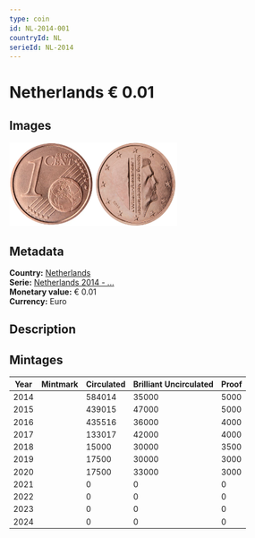```yaml
---
type: coin
id: NL-2014-001
countryId: NL
serieId: NL-2014
---
```


# Netherlands € 0.01

## Images

<img src="../../../Images/common-2007-001.webp" height="150" alt="Front image"><img src="Images/netherlands-2014-001.webp" height="150" alt="Back image">

## Metadata

**Country:** [Netherlands](../index.md)\
**Serie:** [Netherlands 2014 - ...](index.md)\
**Monetary value:** € 0.01\
**Currency:** Euro

## Description

## Mintages

| Year | Mintmark | Circulated | Brilliant Uncirculated | Proof |
| ---- | -------- | ---------- | ---------------------- | ----- |
| 2014 |          | 584014     | 35000                  | 5000  |
| 2015 |          | 439015     | 47000                  | 5000  |
| 2016 |          | 435516     | 36000                  | 4000  |
| 2017 |          | 133017     | 42000                  | 4000  |
| 2018 |          | 15000      | 30000                  | 3500  |
| 2019 |          | 17500      | 30000                  | 3000  |
| 2020 |          | 17500      | 33000                  | 3000  |
| 2021 |          | 0          | 0                      | 0     |
| 2022 |          | 0          | 0                      | 0     |
| 2023 |          | 0          | 0                      | 0     |
| 2024 |          | 0          | 0                      | 0     |
